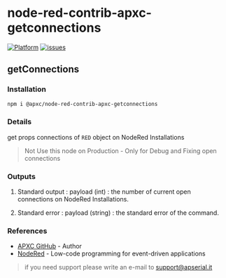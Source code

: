 # node-red-contrib-apxc-getconnections

[![Platform](https://img.shields.io/badge/platform-Node--RED-red)](https://nodered.org)
[![issues](https://img.shields.io/bitbucket/issues/APXc/node-red-contrib-apxc-getconnections)](https://github.com/APXc/node-red-contrib-apxc-getconnections/issues)

## getConnections

### Installation

```bash
npm i @apxc/node-red-contrib-apxc-getconnections
```

### Details

get props connections of `RED` object on NodeRed Installations

> Not Use this node on Production - Only for Debug and Fixing open connections

### Outputs

1. Standard output
   : payload (int) : the number of current open connections on NodeRed Installations.

2. Standard error
   : payload (string) : the standard error of the command.

### References

- [APXC GitHub](https://github.com/APXc) - Author
- [NodeRed](https://nodered.org/) - Low-code programming for event-driven applications

> if you need support please write an e-mail to [support@apserial.it](mailto:support@apserial.it)
